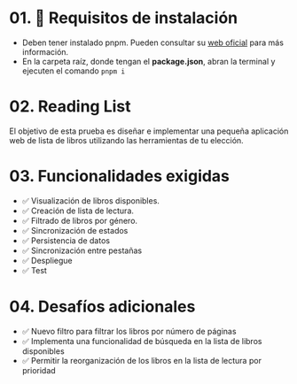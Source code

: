 # 01. 🔨 Requisitos de instalación

- Deben tener instalado pnpm. Pueden consultar su [web oficial](https://pnpm.io/es/installation) para más información.
- En la carpeta raíz, donde tengan el **package.json**, abran la terminal y ejecuten el comando `pnpm i`

# 02. Reading List

El objetivo de esta prueba es diseñar e implementar una pequeña aplicación web de lista de libros utilizando las herramientas de tu elección.

# 03. Funcionalidades exigidas

- ✅ Visualización de libros disponibles.
- ✅ Creación de lista de lectura.
- ✅ Filtrado de libros por género.
- ✅ Sincronización de estados
- ✅ Persistencia de datos
- ✅ Sincronización entre pestañas
- ✅ Despliegue
- ✅ Test

# 04. Desafíos adicionales

- ✅ Nuevo filtro para filtrar los libros por número de páginas
- ✅ Implementa una funcionalidad de búsqueda en la lista de libros disponibles
- ✅ Permitir la reorganización de los libros en la lista de lectura por prioridad
